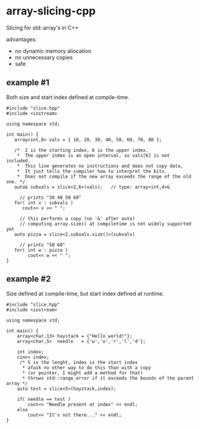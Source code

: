 array-slicing-cpp
=================

Slicing for std::array's in C++

advantages:
- no dynamic memory allocation
- no unnecessary copies
- safe

example #1 
----------
Both size and start index defined at compile-time.

    #include "slice.hpp"
    #include <iostream>

    using namespace std;

    int main() {
       array<int,8> vals = { 10, 20, 30, 40, 50, 60, 70, 80 };
 
       /*  2 is the starting index, 6 is the upper index.
        *  The upper index is an open interval, so vals[6] is not included.
        *  This line generates no instructions and does not copy data,
        *  It just tells the compiler how to interpret the bits.
        *  Does not compile if the new array exceeds the range of the old one. */
       auto& subvals = slice<2,6>(vals);   // type: array<int,4>&
 
         // prints "30 40 50 60"
       for( int v : subvals )
          cout<< v << " ";

         // this performs a copy (no '&' after auto)
         // computing array.size() at compiletime is not widely supported yet
       auto pizza = slice<2,subvals.size()>(subvals)    

         // prints "50 60"
       for( int w : pizza )
            cout<< w << " ";
    }

example #2
----------
Size defined at compile-time, but start index defined at runtime.

    #include "slice.hpp"
    #include <iostream>

    using namespace std;

    int main() {
        array<char,13> haystack = {"Hello world!"};
        array<char,5>  needle   = {'w','o','r','l','d'};
        
        int index;
        cin>> index;
         /* 5 is the lenght, index is the start index
          * afaik no other way to do this than with a copy 
          * (or pointer, I might add a method for that)
          * throws std::range_error if it exceeds the bounds of the parent array */
        auto test = slice<5>(haystack,index);

        if( needle == test )
            cout<< "Needle present at index" << endl;
        else
            cout<< "It's not there..." << endl;
    }
